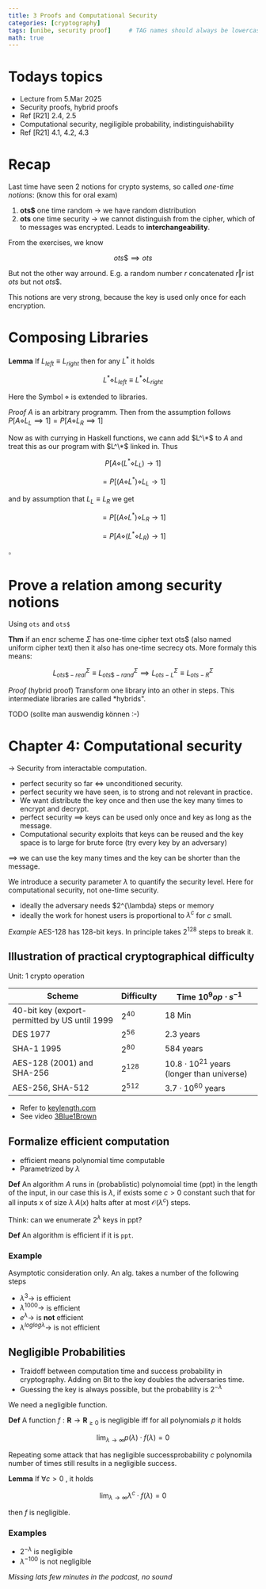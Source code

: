 ```yaml
---
title: 3 Proofs and Computational Security
categories: [cryptography]
tags: [unibe, security proof]     # TAG names should always be lowercase
math: true
---
```


# Todays topics
* Lecture from 5.Mar 2025
* Security proofs, hybrid proofs
* Ref [R21] 2.4, 2.5
* Computational security, negiligible probability, indistinguishability
* Ref [R21] 4.1, 4.2, 4.3
  
# Recap

Last time have seen 2 notions for crypto systems, so called _one-time notions_: (know this for oral exam)
1. **ots$** one time random $\rightarrow$ we have random distribution 
2. **ots**    one time security $\rightarrow$ we cannot distinguish from the cipher, which of to messages was encrypted. Leads to **interchangeability**.

From the exercises, we know

$$ ots\$ \implies ots$$

But not the other way arround. E.g. a random number $r$ concatenated $r \Vert r$ ist $ots$ but not $ots\$$. 

This notions are very strong, because the key is used only once for each encryption. 

# Composing Libraries

**Lemma** If $L_{left} \equiv L_{right}$ then for any $L^*$ it holds 

$$L^* \diamond L_{left} \equiv  L^* \diamond L_{right}$$

Here the Symbol $\diamond$ is extended to libraries. 

*Proof* $A$ is an arbitrary programm. Then from the assumption follows $P[A \diamond L_L \implies 1] = P[A \diamond L_R \implies 1]$


Now as with currying in Haskell functions, we cann add $L^\*$ to $A$ and treat this as our program with $L^\*$ linked in. Thus


$$P[A \diamond (L^* \diamond L_L) \rightarrow 1]$$

$$=P[(A \diamond L^*) \diamond L_L \rightarrow 1]$$

and by assumption that $L_L \equiv L_R$ we get

$$=P[(A \diamond L^*) \diamond L_R \rightarrow 1]$$

$$=P[A \diamond (L^* \diamond L_R) \rightarrow 1] $$

$\square$

# Prove a relation among security notions
Using `ots` and `ots$` 

**Thm** if an encr scheme $\Sigma$ has one-time cipher text ots$ (also named uniform cipher text) then it also has one-time secrecy ots. More formaly this means:

$$L_{ots\$-real}^{\Sigma} \equiv L_{ots\$-rand}^{\Sigma} \implies L_{ots-L}^{\Sigma} \equiv L_{ots-R}^{\Sigma}$$

*Proof* (hybrid proof) Transform one library into an other in steps. This intermediate libraries are called *hybrids".

TODO (sollte man auswendig können :-)

# Chapter 4: Computational security
$\rightarrow$ Security from interactable computation.

* perfect security so far $\iff$ unconditioned security.
* perfect security we have seen, is to strong and not relevant in practice.
* We want distribute the key once and then use the key many times to encrypt and decrypt.
* perfect security $\implies$ keys can be used only once and key as long as the message.
* Computational security exploits that keys can be reused and the key space is to large for brute force (try every key by an adversary)

$\implies$ we can use the key many times and the key can be shorter than the message.

We introduce a security parameter $\lambda$ to quantify the security level. Here for computational security, not one-time security.
* ideally the adversary needs $2^{\lambda} steps or memory
* ideally the work for honest users is proportional to $\lambda^c$ for $c$ small.

*Example* AES-128 has 128-bit keys. In principle takes $2^{128}$ steps to break it. 

## Illustration of practical cryptographical difficulty
Unit: 1 crypto operation

| Scheme    | Difficulty | Time $10^9 op \cdot s^{-1}$
| -------- | ------- | ------- |
| 40-bit key (export-permitted by US until 1999   | $2^{40}$    | 18 Min |
| DES 1977  | $2^{56}$     | 2.3 years |
| SHA-1 1995    | $2^{80}$    | 584 years |
| AES-128 (2001) and SHA-256| $2^{128}$| $10.8 \cdot 10^{21}$ years (longer than universe)|
| AES-256, SHA-512 | $2^{512}$ | $3.7 \cdot 10^{60}$ years |

- Refer to [keylength.com](https://www.keylength.com) 
- See video [3Blue1Brown](https://www.youtube.com/watch?v=S9JGmA5_unY)

  
## Formalize efficient computation
* efficient means polynomial time computable
* Parametrized by $\lambda$

**Def** An algorithm $A$ runs in (probablistic) polynomoial time (ppt) in the length of the input, in our case this is $\lambda$, if exists some $c>0$ constant such that for all inputs x of size $\lambda$ $A(x)$ halts after at most $\mathcal{O}(\lambda^c$) steps.

Think: can we enumerate $2^{\lambda}$ keys in ppt?

**Def** An algorithm is efficient if it is `ppt`.

### Example
Asymptotic consideration only.
An alg. takes a number of the following steps
* $\lambda^3 \rightarrow$ is efficient
* $\lambda^{1000} \rightarrow$ is efficient
*  $e^{\lambda} \rightarrow$ is **not** efficient
*  $\lambda^{log log \lambda} \rightarrow$ is not efficient
  
## Negligible Probabilities
- Traidoff between computation time and success probability in cryptography. Adding on Bit to the key doubles the adversaries time.
- Guessing the key is always possible, but the probability is $2^{-\lambda}$

We need a negligible function. 

**Def** A function $f:\mathbf{R} \rightarrow \mathbf{R}_{\geq 0}$ is negligible iff for all polynomials $p$ it holds 

$$\lim_{\lambda\to\infty} p(\lambda) \cdot f(\lambda) = 0$$

Repeating some attack that has negligible successprobability $c$ polynomila number of times still results in a negligible success.

**Lemma** If $\forall c > 0$ , it holds

$$\lim_{\lambda\to\infty} \lambda ^c \cdot f(\lambda) = 0$$

then $f$ is negligible.

### Examples
* $2^{-\lambda}$ is negligible
* $\lambda ^{-100}$ is not negligible

*Missing lats few minutes in the podcast, no sound*


